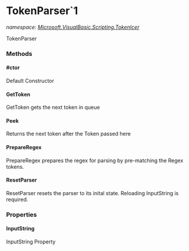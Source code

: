 ﻿
# TokenParser`1
_namespace: [Microsoft.VisualBasic.Scripting.TokenIcer](N-Microsoft.VisualBasic.Scripting.TokenIcer.md)_

TokenParser

### Methods

#### #ctor
Default Constructor
#### GetToken
GetToken gets the next token in queue
#### Peek
Returns the next token after the Token passed here
#### PrepareRegex
PrepareRegex prepares the regex for parsing by pre-matching the Regex tokens.
#### ResetParser
ResetParser resets the parser to its inital state. Reloading InputString is required.


### Properties

#### InputString
InputString Property


